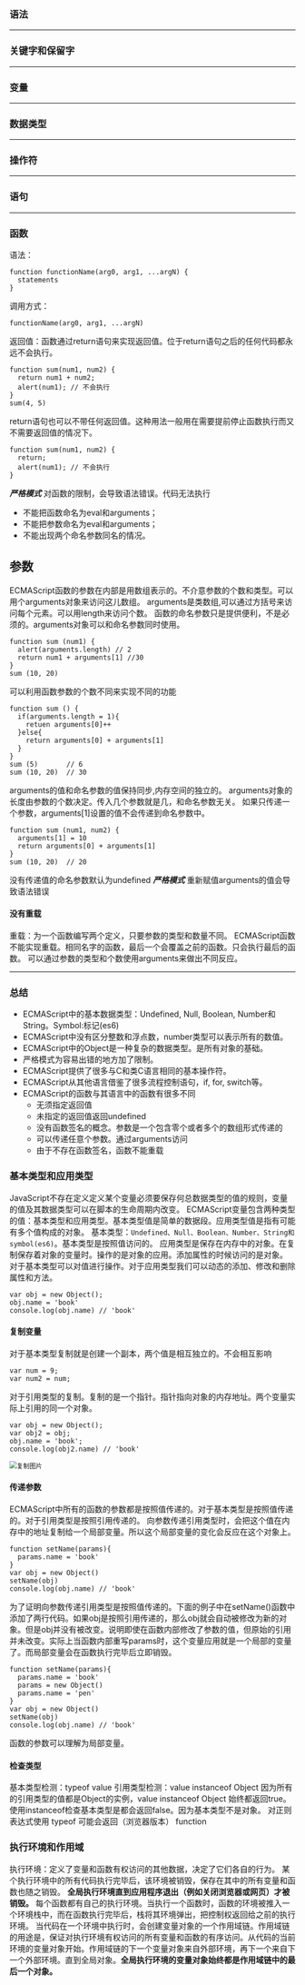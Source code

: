 ### 语法
-----
### 关键字和保留字
-----
### 变量
-----
### 数据类型
-----
### 操作符
-----
### 语句
-----
### 函数
语法：
```
function functionName(arg0, arg1, ...argN) {
  statements
}
```
调用方式：
```
functionName(arg0, arg1, ...argN)
```
返回值：函数通过return语句来实现返回值。位于return语句之后的任何代码都永远不会执行。
```
function sum(num1, num2) {
  return num1 + num2;
  alert(num1); // 不会执行
}
sum(4, 5)
```
return语句也可以不带任何返回值。这种用法一般用在需要提前停止函数执行而又不需要返回值的情况下。
```
function sum(num1, num2) {
  return;
  alert(num1); // 不会执行
}
```
***严格模式***
对函数的限制，会导致语法错误。代码无法执行
- 不能把函数命名为eval和arguments；
- 不能把参数命名为eval和arguments；
- 不能出现两个命名参数同名的情况。

## 参数
ECMAScript函数的参数在内部是用数组表示的。不介意参数的个数和类型。可以用个arguments对象来访问这儿数组。
arguments是类数组,可以通过方括号来访问每个元素。可以用length来访问个数。
函数的命名参数只是提供便利，不是必须的。arguments对象可以和命名参数同时使用。
```
function sum (num1) {
  alert(arguments.length) // 2
  return num1 + arguments[1] //30
}
sum (10, 20)
```
可以利用函数参数的个数不同来实现不同的功能
```
function sum () {
  if(arguments.length = 1){
    retuen arguments[0]++ 
  }else{
    return arguments[0] + arguments[1] 
  }
}
sum (5)       // 6
sum (10, 20)  // 30
```
arguments的值和命名参数的值保持同步,内存空间的独立的。
arguments对象的长度由参数的个数决定。传入几个参数就是几，和命名参数无关。
如果只传递一个参数，arguments[1]设置的值不会传递到命名参数中。
```
function sum (num1, num2) {
  arguments[1] = 10
  return arguments[0] + arguments[1] 
}
sum (10, 20)  // 20
```
没有传递值的命名参数默认为undefined
***严格模式***
重新赋值arguments的值会导致语法错误

#### 没有重载
重载：为一个函数编写两个定义，只要参数的类型和数量不同。
ECMAScript函数不能实现重载。相同名字的函数，最后一个会覆盖之前的函数。只会执行最后的函数。
可以通过参数的类型和个数使用arguments来做出不同反应。

---
### 总结
- ECMAScript中的基本数据类型：Undefined, Null, Boolean, Number和 String。Symbol:标记(es6)
- ECMAScript中没有区分整数和浮点数，number类型可以表示所有的数值。
- ECMAScript中的Object是一种复杂的数据类型。是所有对象的基础。
- 严格模式为容易出错的地方加了限制。
- ECMAScript提供了很多与C和类C语言相同的基本操作符。
- ECMAScript从其他语言借鉴了很多流程控制语句，if, for, switch等。
- ECMAScript的函数与其语言中的函数有很多不同
  - 无须指定返回值
  - 未指定的返回值返回undefined
  - 没有函数签名的概念。参数是一个包含零个或者多个的数组形式传递的
  - 可以传递任意个参数。通过arguments访问
  - 由于不存在函数签名，函数不能重载

### 基本类型和应用类型
JavaScript不存在定义定义某个变量必须要保存何总数据类型的值的规则，变量的值及其数据类型可以在脚本的生命周期内改变。
ECMAScript变量包含两种类型的值：基本类型和应用类型。基本类型值是简单的数据段。应用类型值是指有可能有多个值构成的对象。
基本类型：`Undefined、Null、Boolean、Number、String和symbol(es6)`。基本类型是按照值访问的。
应用类型是保存在内存中的对象。在复制保存着对象的变量时。操作的是对象的应用。添加属性的时候访问的是对象。
对于基本类型可以对值进行操作。对于应用类型我们可以动态的添加、修改和删除属性和方法。
```
var obj = new Object();
obj.name = 'book'
console.log(obj.name) // 'book'
```
#### 复制变量
对于基本类型复制就是创建一个副本，两个值是相互独立的。不会相互影响
```
var num = 9;
var num2 = num;
```
对于引用类型的复制。复制的是一个指针。指针指向对象的内存地址。两个变量实际上引用的同一个对象。
```
var obj = new Object();
var obj2 = obj;
obj.name = 'book';
console.log(obj2.name) // 'book'
```
<img src="C:\Users\admin\Desktop\JavaScript整理-2020-04-22\JavaScript高级程序设计\复制对象.png" alt="复制图片" title="复制图片" style="zoom:80%;" />

#### 传递参数
ECMAScript中所有的函数的参数都是按照值传递的。对于基本类型是按照值传递的。对于引用类型是按照引用传递的。
向参数传递引用类型时，会把这个值在内存中的地址复制给一个局部变量。所以这个局部变量的变化会反应在这个对象上。
```
function setName(params){
  params.name = 'book'
}
var obj = new Object()
setName(obj)
console.log(obj.name) // 'book'
```
为了证明向参数传递引用类型是按照值传递的。下面的例子中在setName()函数中添加了两行代码。如果obj是按照引用传递的，那么obj就会自动被修改为新的对象。但是obj并没有被改变。说明即使在函数内部修改了参数的值，但原始的引用并未改变。实际上当函数内部重写params时，这个变量应用就是一个局部的变量了。而局部变量会在函数执行完毕后立即销毁。
```
function setName(params){
  params.name = 'book'
  params = new Object()
  params.name = 'pen'
}
var obj = new Object()
setName(obj)
console.log(obj.name) // 'book'
```
函数的参数可以理解为局部变量。
#### 检查类型
基本类型检测：typeof value
引用类型检测：value instanceof Object
因为所有的引用类型的值都是Object的实例，value instanceof Object 始终都返回true。 使用instanceof检查基本类型是都会返回false。因为基本类型不是对象。
对正则表达式使用 typeof 可能会返回（浏览器版本） function

### 执行环境和作用域
执行环境：定义了变量和函数有权访问的其他数据，决定了它们各自的行为。
某个执行环境中的所有代码执行完毕后，该环境被销毁，保存在其中的所有变量和函数也随之销毁。
**全局执行环境直到应用程序退出（例如关闭浏览器或网页）才被销毁。**
每个函数都有自己的执行环境。当执行一个函数时，函数的环境被推入一个环境栈中，而在函数执行完毕后，栈将其环境弹出，把控制权返回给之前的执行环境。
当代码在一个环境中执行时，会创建变量对象的一个作用域链。作用域链的用途是，保证对执行环境有权访问的所有变量和函数的有序访问。从代码的当前环境的变量对象开始。作用域链的下一个变量对象来自外部环境，再下一个来自下一个外部环境。直到全局对象。**全局执行环境的变量对象始终都是作用域链中的最后一个对象。**
